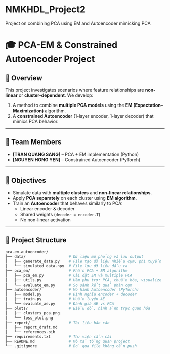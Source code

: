 # NMKHDL_Project2
Project on combining PCA using EM and Autoencoder mimicking PCA

# 🎓 PCA-EM & Constrained Autoencoder Project

## 📌 Overview

This project investigates scenarios where feature relationships are **non-linear** or **cluster-dependent**. We develop:
1. A method to combine **multiple PCA models** using the **EM (Expectation–Maximization)** algorithm.
2. A **constrained Autoencoder** (1-layer encoder, 1-layer decoder) that mimics PCA behavior.

---

## 👥 Team Members
- **[TRAN QUANG SANG]** – PCA + EM implementation (Python)
- **[NGUYEN HONG YEN]** – Constrained Autoencoder (PyTorch)

---

## 🧠 Objectives

- Simulate data with **multiple clusters** and **non-linear relationships**.
- Apply **PCA separately** on each cluster using **EM algorithm**.
- Train an **Autoencoder** that behaves similarly to PCA:
  - Linear encoder & decoder
  - Shared weights (`decoder = encoder.T`)
  - No non-linear activation

---

## 🧱 Project Structure

```bash
pca-em-autoencoder/
├── data/                   # Dữ liệu mô phỏng và lưu output
│   ├── generate_data.py    # File tạo dữ liệu nhiều cụm, phi tuyến
│   └── simulated_data.npy  # File lưu dữ liệu đầu ra
├── pca_em/                 # Phần PCA + EM algorithm
│   ├── pca_em.py           # Cài đặt EM và multiple PCA
│   ├── utils.py            # Hàm phụ trợ: PCA, chuẩn hóa, visualize
│   └── evaluate_em.py      # So sánh kết quả phân cụm
├── autoencoder/            # Mô hình Autoencoder (PyTorch)
│   ├── model.py            # Định nghĩa encoder + decoder
│   ├── train.py            # Huấn luyện AE
│   └── evaluate_ae.py      # Đánh giá AE vs PCA
├── plots/                  # Biểu đồ, hình ảnh trực quan hóa
│   ├── clusters_pca.png
│   └── loss_plot.png
├── report/                 # Tài liệu báo cáo
│   ├── report_draft.md
│   └── references.bib
├── requirements.txt        # Thư viện cần cài
├── README.md               # Mô tả tổng quan project
└── .gitignore              # Bỏ qua file không cần push
